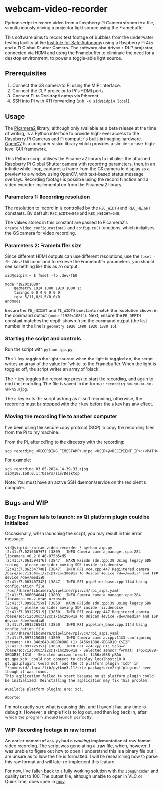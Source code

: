 # webcam-video-recorder
Python script to record video from a Raspberry Pi Camera stream to a file, simultaneously driving a projector light source using the Framebuffer.

This software aims to record test footage of bubbles from the underwater testing facility at the [Institute for Safe Autonomy](https://www.york.ac.uk/safe-autonomy/) using a Raspberry Pi 4/5 and a Pi Global Shutter Camera. The software also drives a DLP projector, connected via HDMI and using the Framebuffer to eliminate the need for a desktop environment, to power a toggle-able light source.

## Prerequisites
1. Connect the GS camera to Pi using the MIPI interface.
2. Connect the DLP projector to Pi's HDMI ports.
3. Connect Pi to Desktop/Laptop via Ethernet.
4. SSH into Pi with X11 forwarding (`ssh -X sid@sidpi4.local`).

## Usage
The [Picamera2](https://github.com/raspberrypi/picamera2) library, although only available as a beta release at the time of writing, is a Python interface to provide high-level access to the Raspberry Pi Cameras and Pi computer's built-in imaging hardware. [OpenCV](https://opencv.org) is a computer vision library which provides a simple-to-use, high-level GUI framework.

This Python script utilises the Picamera2 library to initialise the attached Raspberry Pi Global Shutter camera with recording parameters, then, in an infinite while-loop, captures a frame from the GS camera to display as a preview to a window using OpenCV, with text-based status message overlays. Recording footage is possible using the record function and a video encoder implementation from the Picamera2 library.

### Parameters 1: Recording resolution
The resolution to record in is controlled by the `REC_WIDTH` and `REC_HEIGHT` constants. By default: `REC_WIDTH=840` and `REC_HEIGHT=640`.

The values stored in this constant are passed to Picamera2's `create_video_configuration()` and `configure()` functions, which initialises the GS camera for video recording.

### Parameters 2: Framebuffer size
Since different HDMI outputs can use different resolutions, use the `fbset -fb /dev/fb0` command to retrieve the Framebuffer parameters, you should see something like this as an output:

```
sid@sidpi4:~ $ fbset -fb /dev/fb0

mode "1920x1080"
    geometry 1920 1080 1920 1080 16
    timings 0 0 0 0 0 0 0
    rgba 5/11,6/5,5/0,0/0
endmode
```

Ensure the `FB_HEIGHT` and `FB_WIDTH` constants match the resolution shown in the command output (`mode "1920x1080"`). Next, ensure the `FB_DEPTH` constant matches the depth shown from the command output (the last number in the line is `geometry 1920 1080 1920 1080 16`).

### Starting the script and controls
Run the script with `python app.py`.

The `l` key toggles the light source: when the light is toggled on, the script writes an array of the value for 'white' to the Framebuffer. When the light is toggled off, the script writes an array of 'black'.

The `r` key toggles the recording: press to start the recording, and again to end the recording. The file is saved in the format: `recording_%m-%d-%Y-%H-%M-%S.mjpg`.

The `e` key exits the script as long as it isn't recording, otherwise, the recording must be stopped with the `r` key before the `e` key has any effect.

### Moving the recording file to another computer
I've been using the secure copy protocol (SCP) to copy the recording files from the Pi to my machine.

From the Pi, after cd'ing to the directory with the recording:

```
scp recording_<RECORDING_TIMESTAMP>.mjpg <USER>@<RECIPIENT_IP>:/<PATH>
```

For example:

```
scp recording_03-05-2024-14-39-33.mjpg sid@192.168.0.1:/Users/sid/Desktop
```

Note: You must have an active SSH daemon/service on the recipient's computer.

## Bugs and WIP
### Bug: Program fails to launch: no Qt platform plugin could be initialized
Occasionally, when launching the script, you may result in this error message:

```
sid@sidpi4:~/picam-video-recorder $ python app.py 
[2:41:37.021666797] [3809]  INFO Camera camera_manager.cpp:284 libcamera v0.2.0+46-075b54d5
[2:41:37.061594176] [3847]  WARN RPiSdn sdn.cpp:39 Using legacy SDN tuning - please consider moving SDN inside rpi.denoise
[2:41:37.063347788] [3847]  INFO RPI vc4.cpp:447 Registered camera /base/soc/i2c0mux/i2c@1/imx296@1a to Unicam device /dev/media4 and ISP device /dev/media0
[2:41:37.063407342] [3847]  INFO RPI pipeline_base.cpp:1144 Using configuration file '/usr/share/libcamera/pipeline/rpi/vc4/rpi_apps.yaml'
[2:41:37.066034084] [3809]  INFO Camera camera_manager.cpp:284 libcamera v0.2.0+46-075b54d5
[2:41:37.089617559] [3850]  WARN RPiSdn sdn.cpp:39 Using legacy SDN tuning - please consider moving SDN inside rpi.denoise
[2:41:37.091225119] [3850]  INFO RPI vc4.cpp:447 Registered camera /base/soc/i2c0mux/i2c@1/imx296@1a to Unicam device /dev/media4 and ISP device /dev/media0
[2:41:37.091326543] [3850]  INFO RPI pipeline_base.cpp:1144 Using configuration file '/usr/share/libcamera/pipeline/rpi/vc4/rpi_apps.yaml'
[2:41:37.097325085] [3809]  INFO Camera camera.cpp:1183 configuring streams: (0) 840x640-XBGR8888 (1) 1456x1088-SBGGR10_CSI2P
[2:41:37.097725151] [3850]  INFO RPI vc4.cpp:611 Sensor: /base/soc/i2c0mux/i2c@1/imx296@1a - Selected sensor format: 1456x1088-SBGGR10_1X10 - Selected unicam format: 1456x1088-pBAA
qt.qpa.xcb: could not connect to display localhost:10.0
qt.qpa.plugin: Could not load the Qt platform plugin "xcb" in "/home/sid/.local/lib/python3.11/site-packages/cv2/qt/plugins" even though it was found.
This application failed to start because no Qt platform plugin could be initialized. Reinstalling the application may fix this problem.

Available platform plugins are: xcb.

Aborted
```
I'm not exactly sure what is causing this, and I haven't had any time to debug it. However, a simple fix is to log out, and then log back in, after which the program should launch perfectly.

### WIP: Recording footage in raw format
An earlier commit of `app.py` had a *working* implementation of raw format video recording. The script was generating a .raw file, which, however, I was unable to figure out how to open. I understand this is a binary file but I am unsure as to how the file is formatted. I will be researching how to parse this raw format and will later re-implement this feature.

For now, I've fallen back to a fully working solution with the `JpegEncoder` and quality set to 100. The output file, although unable to open in VLC or QuickTime, does open in [mpv](https://mpv.io).
